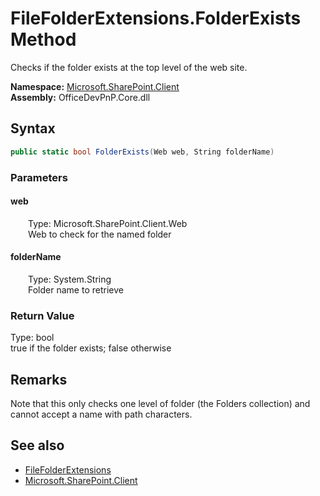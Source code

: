 # FileFolderExtensions.FolderExists Method  
 Checks if the folder exists at the top level of the web site.   

**Namespace:** [Microsoft.SharePoint.Client](Microsoft.SharePoint.Client.md)  
**Assembly:** OfficeDevPnP.Core.dll  
## Syntax
```C#
public static bool FolderExists(Web web, String folderName)
```
### Parameters
#### web  
&emsp;&emsp;Type: Microsoft.SharePoint.Client.Web  
&emsp;&emsp;Web to check for the named folder  

  

#### folderName  
&emsp;&emsp;Type: System.String  
&emsp;&emsp;Folder name to retrieve  

  

### Return Value
Type: bool  
true if the folder exists; false otherwise  


## Remarks
 Note that this only checks one level of folder (the Folders collection) and cannot accept a name with path characters. 
  
## See also
- [FileFolderExtensions](Microsoft.SharePoint.Client.FileFolderExtensions.md) 
- [Microsoft.SharePoint.Client](Microsoft.SharePoint.Client.md) 

